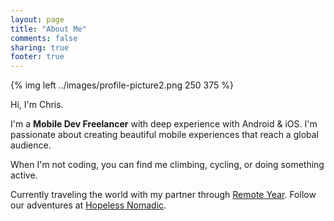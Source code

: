 ```yaml
---
layout: page
title: "About Me"
comments: false
sharing: true
footer: true
---
```


{% img left ../images/profile-picture2.png 250 375 %}

Hi, I'm Chris.

I'm a **Mobile Dev Freelancer** with deep experience with Android & iOS. I'm passionate about creating beautiful mobile experiences that reach a global audience.

When I'm not coding, you can find me climbing, cycling, or doing something active.

Currently traveling the world with my partner through [Remote Year](www.remoteyear.com). Follow our adventures at [Hopeless Nomadic](www.hopelessnomadic.com).
